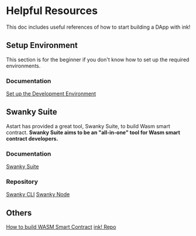 # Helpful Resources

This doc includes useful references of how to start building a DApp with ink!

## Setup Environment

This section is for the beginner if you don't know how to set up the required environments.

### Documentation
[Set up the Development Environment](https://docs.astar.network/docs/build/environment/)

## Swanky Suite 

Astart has provided a great tool, Swanky Suite, to build Wasm smart contract. **Swanky Suite aims to be an "all-in-one" tool for Wasm smart contract developers.** 

### Documentation
[Swanky Suite](https://docs.astar.network/docs/build/wasm/swanky-suite/)

### Repository
[Swanky CLI](https://github.com/AstarNetwork/swanky-cli)
[Swanky Node](https://github.com/AstarNetwork/swanky-node)

## Others
[How to build WASM Smart Contract](https://docs.astar.network/docs/build/wasm/)
[ink! Repo](https://github.com/paritytech/ink)
